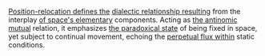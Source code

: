 
[Position-relocation defines the](1/2/1/1/1/_Position-Relocation) [dialectic relationship resulting](2/1/2/3/_Positive-Negative) from the interplay [of space's elementary](1/2/1/1/1/.Space) components. Acting as [the antinomic mutual](2/2/2/1/_Organic-Inorganic) relation, it emphasizes [the paradoxical state](3/3/2/2/3/3/2/.Paradox) of being fixed in space, yet subject to continual movement, echoing the [perpetual flux within](1/1/3/2/1/1/_Static-Flux) static conditions.